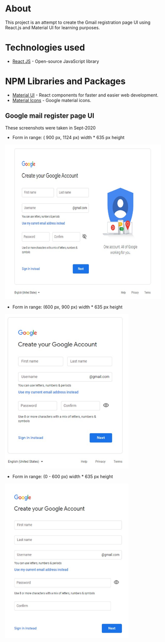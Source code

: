 # About
This project is an attempt to create the Gmail registration page UI using React.js and Material UI for learning purposes.

# Technologies used 
* [React JS](https://reactjs.org/) - Open-source JavaScript library

# NPM Libraries and Packages
* [Material UI](https://material-ui.com/) - React components for faster and easier web development.
* [Material Icons](https://www.npmjs.com/package/@material-ui/icons) - Google material icons.

## Google mail register page UI
These screenshots were taken in Sept-2020

* Form in range: ( 900 px, 1124 px) width * 635 px height    
<img src="https://github.com/AmrAhmedA/Gmail-Registration-UI/blob/master/src/images/GmailRegister.jpg?raw=true" width="700" height="500">

* Form in range: (600 px, 900 px) width * 635 px height  
<img src="https://github.com/AmrAhmedA/Gmail-Registration-UI/blob/master/src/images/Screenshot_1.jpg?raw=true" width="400" height="500">

* Form in range: (0 - 600 px) width * 635 px height  
<img src="https://github.com/AmrAhmedA/Gmail-Registration-UI/blob/master/src/images/Screenshot_2.jpg?raw=true" width="400" height="500">
